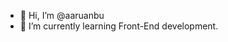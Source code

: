 - 👋 Hi, I’m @aaruanbu
- 🌱 I’m currently learning Front-End development.

<!---
aaruanbu/aaruanbu is a ✨ special ✨ repository because its `README.md` (this file) appears on your GitHub profile.
You can click the Preview link to take a look at your changes.
--->
